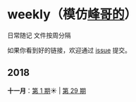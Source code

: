 # weekly（模仿[峰哥的](https://github.com/ruanyf/weekly)）
日常随记 文件按周分隔

如果你看到好的链接，欢迎通过 [issue](https://github.com/SaltzmanAlaric/weekly/issues) 提交。

## 2018

**十一月**：[第 1 期](docs/issue-01.md):sunny: | [第 29 期](docs/issue-29.md)
